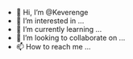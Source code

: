 - 👋 Hi, I’m @Keverenge
- 👀 I’m interested in ...
- 🌱 I’m currently learning ...
- 💞️ I’m looking to collaborate on ...
- 📫 How to reach me ...

<!---
Keverenge/Keverenge is a ✨ special ✨ repository because its `README.md` (this file) appears on your GitHub profile.
You can click the Preview link to take a look at your changes.
--->
